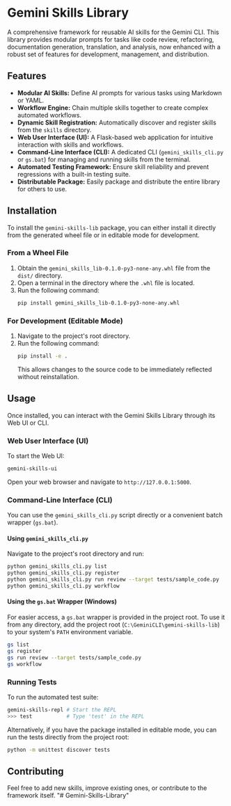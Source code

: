 # Gemini Skills Library

A comprehensive framework for reusable AI skills for the Gemini CLI.
This library provides modular prompts for tasks like code review, refactoring, documentation generation, translation, and analysis, now enhanced with a robust set of features for development, management, and distribution.

## Features

*   **Modular AI Skills:** Define AI prompts for various tasks using Markdown or YAML.
*   **Workflow Engine:** Chain multiple skills together to create complex automated workflows.
*   **Dynamic Skill Registration:** Automatically discover and register skills from the `skills` directory.
*   **Web User Interface (UI):** A Flask-based web application for intuitive interaction with skills and workflows.
*   **Command-Line Interface (CLI):** A dedicated CLI (`gemini_skills_cli.py` or `gs.bat`) for managing and running skills from the terminal.
*   **Automated Testing Framework:** Ensure skill reliability and prevent regressions with a built-in testing suite.
*   **Distributable Package:** Easily package and distribute the entire library for others to use.

## Installation

To install the `gemini-skills-lib` package, you can either install it directly from the generated wheel file or in editable mode for development.

### From a Wheel File

1.  Obtain the `gemini_skills_lib-0.1.0-py3-none-any.whl` file from the `dist/` directory.
2.  Open a terminal in the directory where the `.whl` file is located.
3.  Run the following command:
    ```bash
    pip install gemini_skills_lib-0.1.0-py3-none-any.whl
    ```

### For Development (Editable Mode)

1.  Navigate to the project's root directory.
2.  Run the following command:
    ```bash
    pip install -e .
    ```
    This allows changes to the source code to be immediately reflected without reinstallation.

## Usage

Once installed, you can interact with the Gemini Skills Library through its Web UI or CLI.

### Web User Interface (UI)

To start the Web UI:

```bash
gemini-skills-ui
```
Open your web browser and navigate to `http://127.0.0.1:5000`.

### Command-Line Interface (CLI)

You can use the `gemini_skills_cli.py` script directly or a convenient batch wrapper (`gs.bat`).

#### Using `gemini_skills_cli.py`

Navigate to the project's root directory and run:

```bash
python gemini_skills_cli.py list
python gemini_skills_cli.py register
python gemini_skills_cli.py run review --target tests/sample_code.py
python gemini_skills_cli.py workflow
```

#### Using the `gs.bat` Wrapper (Windows)

For easier access, a `gs.bat` wrapper is provided in the project root. To use it from any directory, add the project root (`C:\GeminiCLI\gemini-skills-lib`) to your system's `PATH` environment variable.

```bash
gs list
gs register
gs run review --target tests/sample_code.py
gs workflow
```

### Running Tests

To run the automated test suite:

```bash
gemini-skills-repl # Start the REPL
>>> test           # Type 'test' in the REPL
```
Alternatively, if you have the package installed in editable mode, you can run the tests directly from the project root:
```bash
python -m unittest discover tests
```

## Contributing

Feel free to add new skills, improve existing ones, or contribute to the framework itself.
"# Gemini-Skills-Library" 
